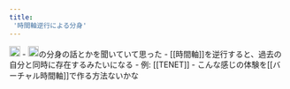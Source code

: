 ```yaml
---
title:
 '時間軸逆行による分身'
---
```


<img src='https://scrapbox.io/api/pages/blu3mo-public/public/icon' alt='public.icon' height="19.5"/>
- <img src='https://scrapbox.io/api/pages/blu3mo-public/drinami/icon' alt='drinami.icon' height="19.5"/>の分身の話とかを聞いていて思った
- [[時間軸]]を逆行すると、過去の自分と同時に存在するみたいになる
    - 例: [[TENET]]
    - こんな感じの体験を[[バーチャル時間軸]]で作る方法ないかな


